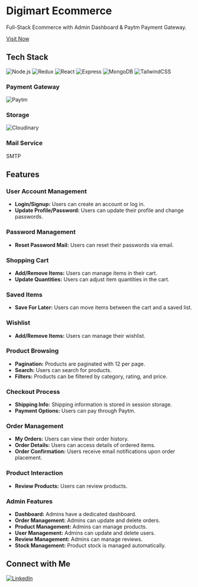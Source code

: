 # Digimart Ecommerce

Full-Stack Ecommerce with Admin Dashboard & Paytm Payment Gateway.

[Visit Now](https://digimart-ecom.vercel.app/)

## Tech Stack

![Node.js](https://img.shields.io/badge/Node%20js-339933?style=for-the-badge&logo=nodedotjs&logoColor=white) ![Redux](https://img.shields.io/badge/Redux-593D88?style=for-the-badge&logo=redux&logoColor=white) ![React](https://img.shields.io/badge/React-20232A?style=for-the-badge&logo=react&logoColor=61DAFB) ![Express](https://img.shields.io/badge/Express%20js-000000?style=for-the-badge&logo=express&logoColor=white) ![MongoDB](https://img.shields.io/badge/MongoDB-4EA94B?style=for-the-badge&logo=mongodb&logoColor=white)
![TailwindCSS](https://img.shields.io/badge/Tailwind_CSS-38B2AC?style=for-the-badge&logo=tailwind-css&logoColor=white)

### Payment Gateway
![Paytm](https://img.shields.io/badge/Paytm-002970?style=for-the-badge&logo=paytm&logoColor=00BAF2)


### Storage
![Cloudinary](https://img.shields.io/badge/Cloudinary-3448C5?style=for-the-badge&logo=Cloudinary&logoColor=white)


### Mail Service

SMTP

## Features

### User Account Management

- **Login/Signup:** Users can create an account or log in.
- **Update Profile/Password:** Users can update their profile and change passwords.

### Password Management

- **Reset Password Mail:** Users can reset their passwords via email.

### Shopping Cart

- **Add/Remove Items:** Users can manage items in their cart.
- **Update Quantities:** Users can adjust item quantities in the cart.

### Saved Items

- **Save For Later:** Users can move items between the cart and a saved list.

### Wishlist

- **Add/Remove Items:** Users can manage their wishlist.

### Product Browsing

- **Pagination:** Products are paginated with 12 per page.
- **Search:** Users can search for products.
- **Filters:** Products can be filtered by category, rating, and price.

### Checkout Process

- **Shipping Info:** Shipping information is stored in session storage.
- **Payment Options:** Users can pay through Paytm.

### Order Management

- **My Orders:** Users can view their order history.
- **Order Details:** Users can access details of ordered items.
- **Order Confirmation:** Users receive email notifications upon order placement.

### Product Interaction

- **Review Products:** Users can review products.

### Admin Features

- **Dashboard:** Admins have a dedicated dashboard.
- **Order Management:** Admins can update and delete orders.
- **Product Management:** Admins can manage products.
- **User Management:** Admins can update and delete users.
- **Review Management:** Admins can manage reviews.
- **Stock Management:** Product stock is managed automatically.


## Connect with Me

[![LinkedIn](https://img.shields.io/badge/LinkedIn-0077B5?style=for-the-badge&logo=linkedin&logoColor=white)](https://www.linkedin.com/in/kapil-chihla/)
